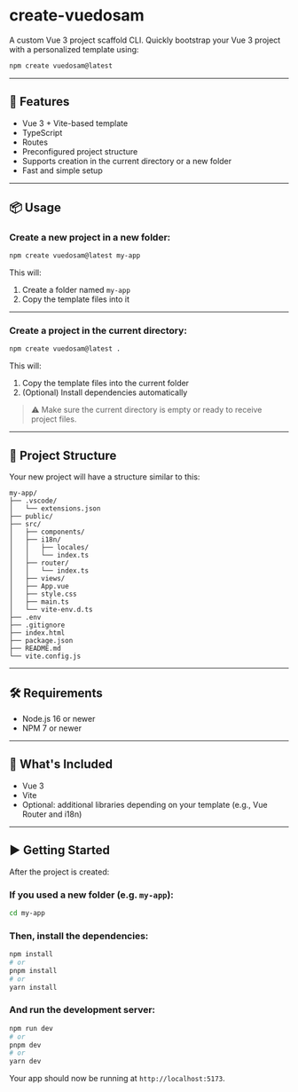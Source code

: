 # create-vuedosam

A custom Vue 3 project scaffold CLI. Quickly bootstrap your Vue 3 project with a personalized template using:

```bash
npm create vuedosam@latest
```

---

## 🚀 Features

- Vue 3 + Vite-based template
- TypeScript
- Routes
- Preconfigured project structure
- Supports creation in the current directory or a new folder
- Fast and simple setup

---

## 📦 Usage

### Create a new project in a **new folder**:

```bash
npm create vuedosam@latest my-app
```

This will:

1. Create a folder named `my-app`
2. Copy the template files into it

---

### Create a project in the **current directory**:

```bash
npm create vuedosam@latest .
```

This will:

1. Copy the template files into the current folder
2. (Optional) Install dependencies automatically

> ⚠️ Make sure the current directory is empty or ready to receive project files.

---

## 📁 Project Structure

Your new project will have a structure similar to this:

```
my-app/
├── .vscode/
│   └── extensions.json
├── public/
├── src/
│   ├── components/
│   ├── i18n/
│   │   ├── locales/
│   │   └── index.ts
│   ├── router/
│   │   └── index.ts
│   ├── views/
│   ├── App.vue
│   ├── style.css
│   ├── main.ts
│   └── vite-env.d.ts
├── .env
├── .gitignore
├── index.html
├── package.json
├── README.md
└── vite.config.js
```

---

## 🛠 Requirements

- Node.js 16 or newer
- NPM 7 or newer

---

## 🧩 What's Included

- Vue 3
- Vite
- Optional: additional libraries depending on your template (e.g., Vue Router and i18n)

---

## ▶️ Getting Started

After the project is created:

### If you used a **new folder** (e.g. `my-app`):

```bash
cd my-app
```

### Then, install the dependencies:

```bash
npm install
# or
pnpm install
# or
yarn install
```

### And run the development server:

```bash
npm run dev
# or
pnpm dev
# or
yarn dev
```

Your app should now be running at `http://localhost:5173`.
